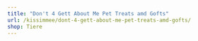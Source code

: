```yaml
---
title: "Don't 4 Gett About Me Pet Treats amd Gofts"
url: /kissimmee/dont-4-gett-about-me-pet-treats-amd-gofts/
shop: Tiere
---
```

